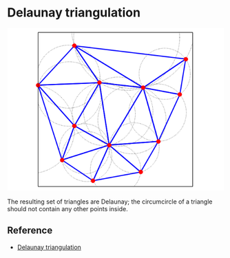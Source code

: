 # Delaunay triangulation 

![Cover image](https://github.com/NaokiHori/C-Misc/blob/main/Graph/Delaunay/cover.png)

The resulting set of triangles are Delaunay; the circumcircle of a triangle should not contain any other points inside.

## Reference

- [Delaunay triangulation](https://en.wikipedia.org/wiki/Delaunay_triangulation#Algorithms)

